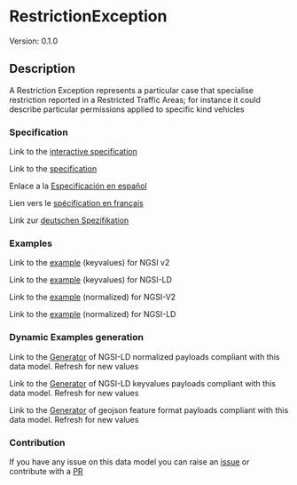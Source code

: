 # RestrictionException
Version: 0.1.0

## Description 

A Restriction Exception represents a particular case that specialise restriction reported in a Restricted Traffic Areas; for instance it could describe particular permissions applied to specific kind vehicles
### Specification

Link to the [interactive specification](https://swagger.lab.fiware.org/?url=https://raw.githubusercontent.com/smart-data-models/dataModel.Transportation/master/RestrictionException/swagger.yaml)

Link to the [specification](https://github.com/smart-data-models/dataModel.Transportation/blob/master/RestrictionException/doc/spec.md)

Enlace a la [Especificación en español](https://github.com/smart-data-models/dataModel.Transportation/blob/master/RestrictionException/doc/spec_ES.md)

Lien vers le [spécification en français](https://github.com/smart-data-models/dataModel.Transportation/blob/master/RestrictionException/doc/spec_FR.md)

Link zur [deutschen Spezifikation](https://github.com/smart-data-models/dataModel.Transportation/blob/master/RestrictionException/doc/spec_DE.md)
### Examples

Link to the [example](https://github.com/smart-data-models/dataModel.Transportation/blob/master/RestrictionException/examples/example.json) (keyvalues) for NGSI v2

Link to the [example](https://github.com/smart-data-models/dataModel.Transportation/blob/master/RestrictionException/examples/example.jsonld) (keyvalues) for NGSI-LD

Link to the [example](https://github.com/smart-data-models/dataModel.Transportation/blob/master/RestrictionException/examples/example-normalized.json) (normalized) for NGSI-V2

Link to the [example](https://github.com/smart-data-models/dataModel.Transportation/blob/master/RestrictionException/examples/example-normalized.jsonld) (normalized) for NGSI-LD
### Dynamic Examples generation

Link to the [Generator](https://smartdatamodels.org/extra/ngsi-ld_generator.php?schemaUrl=https://raw.githubusercontent.com/smart-data-models/dataModel.Transportation/master/RestrictionException/schema.json&email=info@smartdatamodels.org) of NGSI-LD normalized payloads compliant with this data model. Refresh for new values

Link to the [Generator](https://smartdatamodels.org/extra/ngsi-ld_generator_keyvalues.php?schemaUrl=https://raw.githubusercontent.com/smart-data-models/dataModel.Transportation/master/RestrictionException/schema.json&email=info@smartdatamodels.org) of NGSI-LD keyvalues payloads compliant with this data model. Refresh for new values

Link to the [Generator](https://smartdatamodels.org/extra/geojson_features_generator_v1.0.php?schemaUrl=https://raw.githubusercontent.com/smart-data-models/dataModel.Transportation/master/RestrictionException/schema.json&email=info@smartdatamodels.org) of geojson feature format payloads compliant with this data model. Refresh for new values
### Contribution

 If you have any issue on this data model you can raise an [issue](https://github.com/smart-data-models/dataModel.Transportation/issues)  or contribute with a [PR](https://github.com/smart-data-models/dataModel.Transportation/pulls)